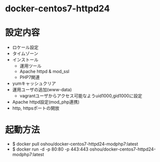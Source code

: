 # docker-centos7-httpd24

# 設定内容
- ロケール設定
- タイムゾーン
- インストール
  - 運用ツール
  - Apache httpd & mod_ssl
  - PHP7関連
- yumキャッシュクリア
- 運用ユーザの追加(www-data)
  - vagrantユーザからアクセス可能なようuid1000,gid1000に設定
- Apache httpd設定(mod_php連携)
- http, httpsポートの開放

# 起動方法
- $ docker pull oshou/docker-centos7-httpd24-modphp7:latest
- $ docker run -d -p 80:80 -p 443:443 oshou/docker-centos7-httpd24-modphp7:latest
